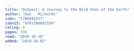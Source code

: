 ```yaml
---
title: "Outpost: A Journey to the Wild Ends of the Earth"
author: "Dan   Richards"
isbn: "1786891557"
isbn13: "9781786891556"
rating: 4
pages: 336
read: "2019-10-18"
added: "2019-10-02"
---
```


